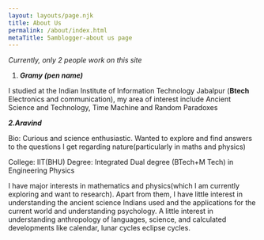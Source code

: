 ```yaml
---
layout: layouts/page.njk
title: About Us
permalink: /about/index.html
metaTitle: 5amblogger-about us page
---
```

*Currently, only 2 people work on this site*

1. ***Gramy (pen name)***

I studied at the Indian Institute of Information Technology Jabalpur (**Btech** Electronics and communication), my area of interest include Ancient Science and Technology, Time Machine and Random Paradoxes

***2.Aravind*** 

Bio: Curious and science enthusiastic. Wanted to explore and find answers to the questions I get regarding nature(particularly in maths and physics) 

College: IIT(BHU) 
Degree: Integrated Dual degree (BTech+M Tech) in Engineering Physics

I have major interests in mathematics and physics(which I am currently exploring and want to research). Apart from them, I have little interest in understanding the ancient science Indians used and the applications for the current world and understanding psychology. A little interest in understanding anthropology of languages, science, and calculated developments like calendar, lunar cycles eclipse cycles.